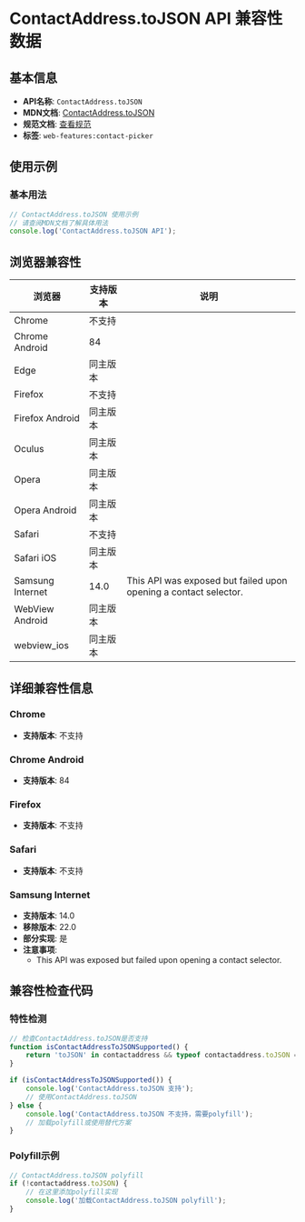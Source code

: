 # ContactAddress.toJSON API 兼容性数据

## 基本信息

- **API名称**: `ContactAddress.toJSON`
- **MDN文档**: [ContactAddress.toJSON](https://developer.mozilla.org/docs/Web/API/ContactAddress/toJSON)
- **规范文档**: [查看规范](https://w3c.github.io/contact-picker/#dom-contactaddress-tojson)
- **标签**: `web-features:contact-picker`

## 使用示例

### 基本用法

```javascript
// ContactAddress.toJSON 使用示例
// 请查阅MDN文档了解具体用法
console.log('ContactAddress.toJSON API');
```

## 浏览器兼容性

| 浏览器 | 支持版本 | 说明 |
|--------|----------|------|
| Chrome | 不支持 |  |
| Chrome Android | 84 |  |
| Edge | 同主版本 |  |
| Firefox | 不支持 |  |
| Firefox Android | 同主版本 |  |
| Oculus | 同主版本 |  |
| Opera | 同主版本 |  |
| Opera Android | 同主版本 |  |
| Safari | 不支持 |  |
| Safari iOS | 同主版本 |  |
| Samsung Internet | 14.0 | This API was exposed but failed upon opening a contact selector. |
| WebView Android | 同主版本 |  |
| webview_ios | 同主版本 |  |

## 详细兼容性信息

### Chrome

- **支持版本**: 不支持

### Chrome Android

- **支持版本**: 84

### Firefox

- **支持版本**: 不支持

### Safari

- **支持版本**: 不支持

### Samsung Internet

- **支持版本**: 14.0
- **移除版本**: 22.0
- **部分实现**: 是
- **注意事项**:
  - This API was exposed but failed upon opening a contact selector.

## 兼容性检查代码

### 特性检测

```javascript
// 检查ContactAddress.toJSON是否支持
function isContactAddressToJSONSupported() {
    return 'toJSON' in contactaddress && typeof contactaddress.toJSON === 'function';
}

if (isContactAddressToJSONSupported()) {
    console.log('ContactAddress.toJSON 支持');
    // 使用ContactAddress.toJSON
} else {
    console.log('ContactAddress.toJSON 不支持，需要polyfill');
    // 加载polyfill或使用替代方案
}
```

### Polyfill示例

```javascript
// ContactAddress.toJSON polyfill
if (!contactaddress.toJSON) {
    // 在这里添加polyfill实现
    console.log('加载ContactAddress.toJSON polyfill');
}
```

